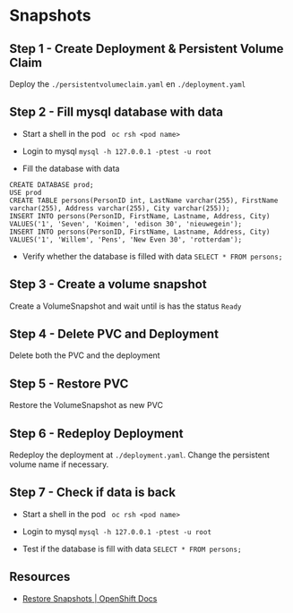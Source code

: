# Snapshots

## Step 1 - Create Deployment & Persistent Volume Claim

Deploy the `./persistentvolumeclaim.yaml` en `./deployment.yaml`

## Step 2 - Fill mysql database with data

* Start a shell in the pod
` oc rsh <pod name>`

* Login to mysql
`mysql -h 127.0.0.1 -ptest -u root`

* Fill the database with data
```
CREATE DATABASE prod;
USE prod
CREATE TABLE persons(PersonID int, LastName varchar(255), FirstName varchar(255), Address varchar(255), City varchar(255));
INSERT INTO persons(PersonID, FirstName, Lastname, Address, City) VALUES('1', 'Seven', 'Koimen', 'edison 30', 'nieuwegein');
INSERT INTO persons(PersonID, FirstName, Lastname, Address, City) VALUES('1', 'Willem', 'Pens', 'New Even 30', 'rotterdam');
```

* Verify whether the database is filled with data
` SELECT * FROM persons; `

## Step 3 - Create a volume snapshot

Create a VolumeSnapshot and wait until is has the status `Ready`

## Step 4 - Delete PVC and Deployment

Delete both the PVC and the deployment

## Step 5 -  Restore PVC

Restore the VolumeSnapshot as new PVC

## Step 6 - Redeploy Deployment

Redeploy the deployment at `./deployment.yaml`. Change the persistent volume name if necessary.

## Step 7 - Check if data is back

* Start a shell in the pod
` oc rsh <pod name>`

* Login to mysql
`mysql -h 127.0.0.1 -ptest -u root`

* Test if the database is fill with data
` SELECT * FROM persons; `
## Resources
* [Restore Snapshots | OpenShift Docs](https://docs.openshift.com/container-platform/4.15/storage/container_storage_interface/persistent-storage-csi-snapshots.html#persistent-storage-csi-snapshots-restore_persistent-storage-csi-snapshots)


